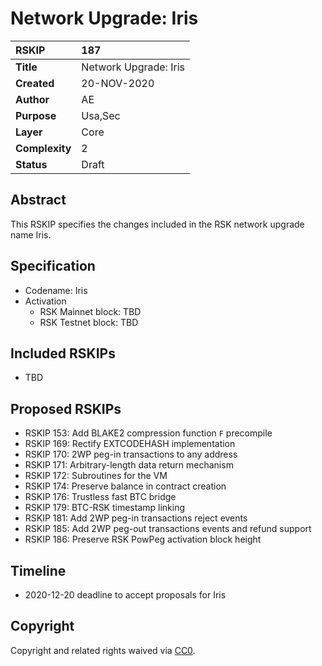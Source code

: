# Network Upgrade: Iris

|RSKIP          |187           |
| :------------ |:-------------|
|**Title**      |Network Upgrade: Iris |
|**Created**    |20-NOV-2020 |
|**Author**     |AE |
|**Purpose**    |Usa,Sec |
|**Layer**      |Core |
|**Complexity** |2 |
|**Status**     |Draft |

## Abstract

This RSKIP specifies the changes included in the RSK network upgrade name Iris.

## Specification

- Codename: Iris
- Activation 
	- RSK Mainnet block: TBD
	- RSK Testnet block: TBD

## Included RSKIPs

- TBD

## Proposed RSKIPs

- RSKIP 153: Add BLAKE2 compression function `F` precompile
- RSKIP 169: Rectify EXTCODEHASH implementation
- RSKIP 170: 2WP peg-in transactions to any address
- RSKIP 171: Arbitrary-length data return mechanism
- RSKIP 172: Subroutines for the VM
- RSKIP 174: Preserve balance in contract creation
- RSKIP 176: Trustless fast BTC bridge
- RSKIP 179: BTC-RSK timestamp linking
- RSKIP 181: Add 2WP peg-in transactions reject events
- RSKIP 185: Add 2WP peg-out transactions events and refund support
- RSKIP 186: Preserve RSK PowPeg activation block height

## Timeline

* 2020-12-20 deadline to accept proposals for Iris

## Copyright

Copyright and related rights waived via [CC0](https://creativecommons.org/publicdomain/zero/1.0/).
